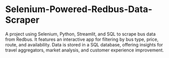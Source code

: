 # Selenium-Powered-Redbus-Data-Scraper
A project using Selenium, Python, Streamlit, and SQL to scrape bus data from Redbus. It features an interactive app for filtering by bus type, price, route, and availability. Data is stored in a SQL database, offering insights for travel aggregators, market analysis, and customer experience improvement.
